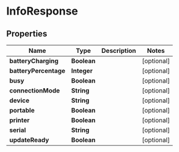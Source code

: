 
# InfoResponse

## Properties
Name | Type | Description | Notes
------------ | ------------- | ------------- | -------------
**batteryCharging** | **Boolean** |  |  [optional]
**batteryPercentage** | **Integer** |  |  [optional]
**busy** | **Boolean** |  |  [optional]
**connectionMode** | **String** |  |  [optional]
**device** | **String** |  |  [optional]
**portable** | **Boolean** |  |  [optional]
**printer** | **Boolean** |  |  [optional]
**serial** | **String** |  |  [optional]
**updateReady** | **Boolean** |  |  [optional]



